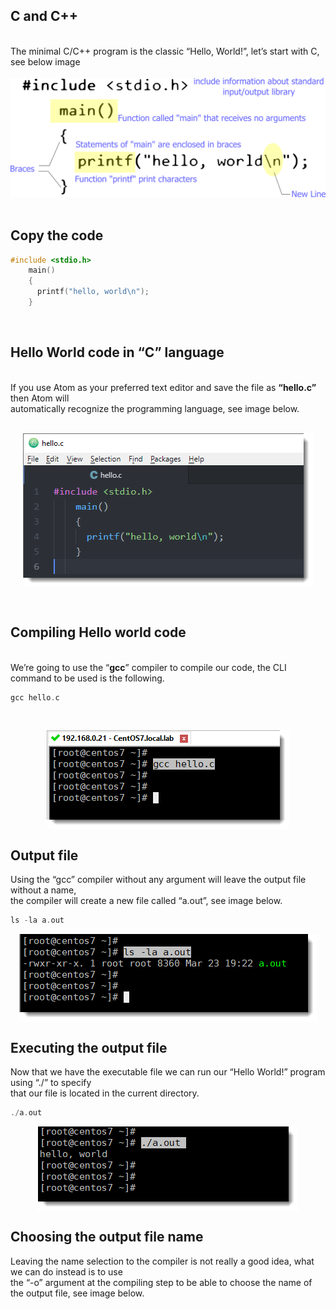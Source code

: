 ## C and C++
<br>The minimal C/C++ program is the classic “Hello, World!”, let’s start with C, see below image<br>
<br>
<img src="/images/hello-world.c.png" alt="Hello World C"><br>
<br>
## Copy the code

```C
#include <stdio.h>
    main()
    {
      printf("hello, world\n");
    }
```
<br>

## Hello World code in “C” language

<br> If you use Atom as your preferred text editor and save the file as **“hello.c”** then Atom will<br>
automatically recognize the programming language, see image below.<br>
<br>
<p align="center">
<img src="/images/hello-world.c-code.png" align="center"><br>
<p>
<br>
    
## Compiling Hello world code
   
<br> We’re going to use the “<b>gcc</b>” compiler to compile our code, the CLI command to be used is the following.
<br>
    
```C
gcc hello.c
```
<br>
<p align="center">
<img src="/images/hello-world.c-compile-code-using-gcc.png" align="center"><br>
<p>
    
## Output file

Using the “gcc” compiler without any argument will leave the output file without a name,<br>
the compiler will create a new file called “a.out”, see image below.

```C
ls -la a.out
```
<p align="center">
<img src="/images/hello-world.c-compile-code-using-gcc-output-file-a.out.png" align="center"><br>
<p>
    
## Executing the output file

Now that we have the executable file we can run our “Hello World!” program using “./” to specify <br>
that our file is located in the current directory.

```C
./a.out
```
<p align="center">
<img src="/images/hello-world.c-compile-code-using-gcc-execute.png" align="center"><br>
<p>

## Choosing the output file name
Leaving the name selection to the compiler is not really a good idea, what we can do instead is to use <br>
the “-o” argument at the compiling step to be able to choose the name of the output file, see image below.
